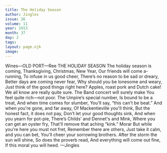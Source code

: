 ```yaml
---
title: The Holiday Season
author: Jingles
issue: 26
volume: 11
year: 1913
month: 37
day: 2
tags:
layout: page.njk
image:
---
```

Wines—OLD PORT—Ree    THE HOLIDAY SEASON    The holiday season is coming, Thanksgiving, Christmas, New Year, Our friends will come a-running, To infuse in us good cheer, There’s no reason to be sad or dreary, Better days are coming never fear, Why should you be lonesome and weary, Just think of the good things right here? Apples, roast pork and Dutch cake! We all know are really quite sure. The Band concert will surely make You feel quite rich—not poor. The Umpire’s special number, Is bound to be a treat, And when time comes for slumber, You'll say, “this can't be beat.” And when you're gone, and far away, Of Mackentieville you'll think, But the honest fact, it does not pay, Don’t let your good thoughts sink, And when you yearn for pot-pie, There’s Childs’ and Dennet's and Mink, Where you can get an oyster fry, That'll remove that aching “kink.” Morar But while you're here you must not fret, Remember there are others, Just take it calm, and you can bet, You'll cheer your sorrowing brothers. After the storm the sun will shine, So does the proverb read, And everything will come out fine, If this moral you will heed. —Jingles 


